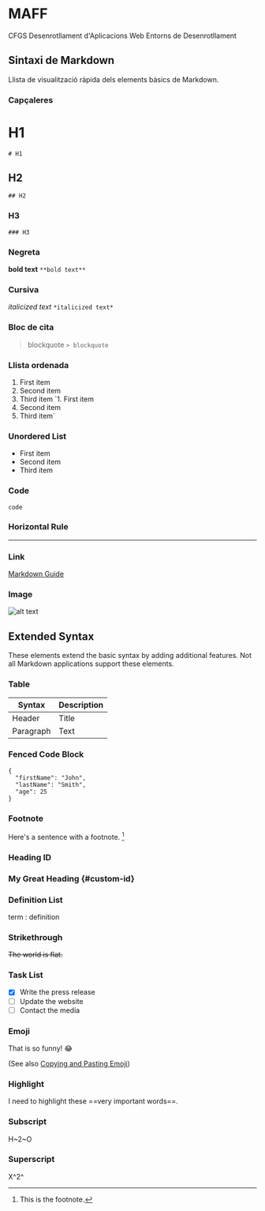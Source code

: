 # MAFF

CFGS Desenrotllament d'Aplicacions Web
Entorns de Desenrotllament

## Sintaxi de Markdown

Llista de visualització ràpida dels elements bàsics de Markdown.

### Capçaleres

# H1
`# H1`
## H2
`## H2`
### H3
`### H3`

### Negreta

**bold text**
`**bold text**`

### Cursiva

*italicized text*
`*italicized text*`

### Bloc de cita

> blockquote
`> blockquote`

### Llista ordenada

1. First item
2. Second item
3. Third item
`1. First item
2. Second item
3. Third item`

### Unordered List

- First item
- Second item
- Third item

### Code

`code`

### Horizontal Rule

---

### Link

[Markdown Guide](https://www.markdownguide.org)

### Image

![alt text](https://www.markdownguide.org/assets/images/tux.png)

## Extended Syntax

These elements extend the basic syntax by adding additional features. Not all Markdown applications support these elements.

### Table

| Syntax | Description |
| ----------- | ----------- |
| Header | Title |
| Paragraph | Text |

### Fenced Code Block

```
{
  "firstName": "John",
  "lastName": "Smith",
  "age": 25
}
```

### Footnote

Here's a sentence with a footnote. [^1]

[^1]: This is the footnote.

### Heading ID

### My Great Heading {#custom-id}

### Definition List

term
: definition

### Strikethrough

~~The world is flat.~~

### Task List

- [x] Write the press release
- [ ] Update the website
- [ ] Contact the media

### Emoji

That is so funny! :joy:

(See also [Copying and Pasting Emoji](https://www.markdownguide.org/extended-syntax/#copying-and-pasting-emoji))

### Highlight

I need to highlight these ==very important words==.

### Subscript

H~2~O

### Superscript

X^2^
